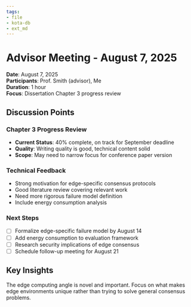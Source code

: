 ```yaml
---
tags:
- file
- kota-db
- ext_md
---
```

# Advisor Meeting - August 7, 2025

**Date**: August 7, 2025  
**Participants**: Prof. Smith (advisor), Me  
**Duration**: 1 hour  
**Focus**: Dissertation Chapter 3 progress review  

## Discussion Points

### Chapter 3 Progress Review
- **Current Status**: 40% complete, on track for September deadline
- **Quality**: Writing quality is good, technical content solid
- **Scope**: May need to narrow focus for conference paper version

### Technical Feedback
- Strong motivation for edge-specific consensus protocols
- Good literature review covering relevant work
- Need more rigorous failure model definition
- Include energy consumption analysis

### Next Steps
- [ ] Formalize edge-specific failure model by August 14
- [ ] Add energy consumption to evaluation framework
- [ ] Research security implications of edge consensus
- [ ] Schedule follow-up meeting for August 21

## Key Insights
The edge computing angle is novel and important. Focus on what makes edge environments unique rather than trying to solve general consensus problems.
